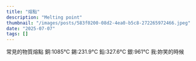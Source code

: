 ```yaml
---
title: "熔點"
description: "Melting point"
thumbnail: "/images/posts/583f0200-08d2-4ea0-b5c8-272265972466.jpeg"
date: "2025-07-07"
tags: []
---
```


常見的物質熔點
銅:1085°C
錫:231.9°C
鉛:327.6°C
銀:961°C
我:妳笑的時候

